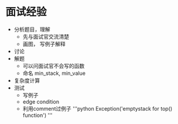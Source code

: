 # 面试经验
- 分析题目，理解
    - 先与面试官交流清楚
    - 画图， 写例子解释
- 讨论
- 解题
    - 可以问面试官不会写的函数
    - 命名 min_stack, min_value
- 复杂度计算
- 测试
    - 写例子
    - edge condition
    - 利用comment过例子
'''python
Exception('emptystack for top() function')
'''
